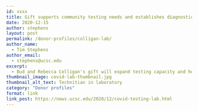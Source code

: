 ```yaml
---
id: xxxx
title: Gift supports community testing needs and establishes diagnostic lab
date: 2020-12-15
author: stephens
layout: post
permalink: /donor-profiles/colligan-lab/
author_name:
  - Tim Stephens
author_email:
  - stephens@ucsc.edu
excerpt:
  - Bud and Rebecca Colligan's gift will expand testing capacity and help fund a new, dedicated laboratory.
thumbnail_image: covid-lab-thumbnail.jpg
thumbnail_alt_text: Technitian in laboratory
category: "Donor profiles"
format: link
link_post: https://news.ucsc.edu/2020/12/covid-testing-lab.html
---
```

